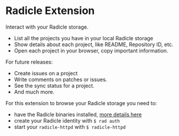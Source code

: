 # Radicle Extension

Interact with your Radicle storage.

- List all the projects you have in your local Radicle storage
- Show details about each project, like README, Repository ID, etc.
- Open each project in your browser, copy important information.

For future releases:

- Create issues on a project
- Write comments on patches or issues.
- See the sync status for a project.
- And much more.

For this extension to browse your Radicle storage you need to:

- have the Radicle binaries installed, [more details here](https://radicle.xyz)
- create your Radicle identity with `$ rad auth`
- start your `radicle-httpd` with `$ radicle-httpd`
